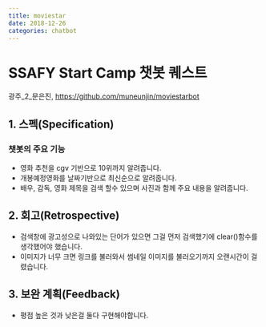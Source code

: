 ```yaml
---
title: moviestar
date: 2018-12-26
categories: chatbot
---
```


# SSAFY Start Camp 챗봇 퀘스트

광주_2_문은진, https://github.com/muneunjin/moviestarbot


## 1. 스펙(Specification)

### 챗봇의 주요 기능
- 영화 추천을 cgv 기반으로 10위까지 알려줍니다.
- 개봉예정영화를 날짜기반으로 최신순으로 알려줍니다.
- 배우, 감독, 영화 제목을 검색 할수 있으며 사진과 함께 주요 내용을 알려줍니다.

## 2. 회고(Retrospective)
- 검색창에 광고성으로 나와있는 단어가 있으면 그걸 먼저 검색했기에 clear()함수를 생각했어야 했습니다.
- 이미지가 너무 크면 링크를 불러와서 썸네일 이미지를 불러오기까지 오랜시간이 걸렸습니다.

## 3. 보완 계획(Feedback)
- 평점 높은 것과 낮은걸 둘다 구현해야합니다.

